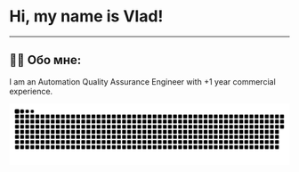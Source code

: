 # Hi, my name is Vlad!

---

## :man_technologist: Обо мне:

I am an Automation Quality Assurance Engineer with +1 year commercial experience.

<p align="center">
 <img width="600" src="assets/github-snake.svg" alt="snake"/>
</p>

